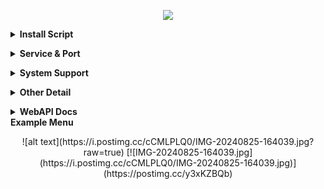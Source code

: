 
<p align="center">
<img src="https://readme-typing-svg.herokuapp.com?color=red&center=true&vCenter=true&lines=OS+PROJECT+[TUNELING]" />
</p>

<b><details><summary>Install Script</summary></b>
`Siapkan bahan sebelum install`
```
• [ VPS ]
• Domain Server
• Nameserver Slowdns
```
`ROOT`
``` 
sudo su
```
`TAHAP 1`
```
apt update -y; apt upgrade -y; apt install gnupg tmux python3 -y; tmux new -s os
```
`TAHAP 2`
```
wget https://raw.githubusercontent.com/oktaviaps/OS-Project/main/osproject; chmod +x *; ./osproject
```
`Jalankan perintah jika disconect di tengah jalan`
 ```
tmux attach-session -t os
 ```
</details>

<b><details><summary>Service & Port</summary></b> 
 <p align="center">

`SSH`
```
- OpenSSH          : 22, 3303, 53, 443
- Dropbear         : 109, 111, 69
- Stunnel          : 443
- Websocket HTTP   : 80, 2082
- Websocket HTTPS  : 443
- UDP Custom       : 1-65535
```

`NoobZVPN'S`
```
TCP STD / HTTP     : 8080
TCP SSL / HTTPS    : 8443
```

`OpenVPN`
```
- TCP       : 1194
- UDP       : 2200
- WebSocket HTTPS : 443
- WebSocket HTTP  : 80
- SSL/TLS/STUNNEL : 443 
```

`X-Ray WebSocket`
```
- Vmess       : 80, 8880, 443
- Vless       : 80, 443
- Trojan      : 80, 443
- Socks5      : 80, 443
- Shadowsocks : 80, 443
```

`X-Ray HTTP UPGRADE`
```
- Vmess  : 443, 80
- Vless  : 443, 80
- Trojan : 443, 80
```

`X-Ray Split HTTP`
```
- Vmess  : 443, 80
- Vless  : 443, 80
- Trojan : 443, 80
```

`Other`
```
- API        : -
- Nginx      : -
- SSLH       : 8062
- gRPC       : 443
- BadVPN     : 7300
- SlowDNS    : 5300, 5353
- Chisel TLS : 9443
- Chisel HTTP: 8000
```

`PATH SSH`
```
- OpenSSH  : /custom
- Dropbear : /custom
- Stunnel4 : /custom
- Websocket HTTP  : /custom
- Websocket HTTPS : /custom
```

`PATH NoobZVPN'S`
```
TCP STD / HTTP  : /custom | /noobz
TCP SSL / HTTPS : /custom | /noobz
```

`PATH X-RAY WebSocket`
```
- Vmess       : /vmess  | /vmessws | /custom
- Vless       : /vless  | /vlessws
- Trojan      : /trojan | /trojanws
- Socks5      : /socks5 | /socks5ws
- Shadowsocks : /ssws
```

`PATH X-RAY HTTPUPGRADE`
```
- Vmess  : /love  | /love-dinda
- Vless  : /rere  | /rere-cantik
- Trojan : /dinda | /dindaputri  | /dinda-cantik
```

`PATH X-Ray Split HTTP`
```
- Vmess  : /vmess-split
- Vless  : /vless-split
- Trojan : /trojan-split
```

`Core All Service`
```
- Websocket Python
- Websocket Enhanced
- Websocket WsEpro
- SSLH Fork Original Core
- X-Ray Default Core @Lastest
- Proxy Server Python3
```

`Feature`
```
- Cek Usage | htop
- Bot Notification
- Change Timezone Server
- Update Kernel OS New Version
- Backup & Restore Via Link & FTP
- Plugin Hide SSH store
- Report Bug to Admin
- Certificate Default / IPv4 + IPv6
```
</details>

<b><details><summary>System Support</summary></b> 

`Debian:`
- 9 ( Stretch )
- 10 ( Buster )
- 11 ( Bullseye	 )
- 12 ( Bookworm	 )
- 13 ( Trixie	 )
- 14 ( Forky )

`Ubuntu:`
- 18.04 LTS ( Bionic )
- 18.10 ( Cosmic )
- 19.04 ( Disco )
- 19.10 ( Eoan )
- 20.04 LTS ( Focal )
- 20.10 ( Giroovy )
- 21.04 ( Hirsute )
- 21.10 ( Impish )
- 22.04 LTS ( Jammy )
- 22.10 ( Kinetic )
- 23.04 ( Lunar )
- 23.10 ( Mantic )
- 24.04 LTS ( Noble )
- 24.10 ( Oracular )

`Kali:`
- Kali Linux Rolling

`Virtualization:`
- Xen
- KVM
- VMware
- XenServer
- LXC (Linux Containers)
- OpenVZ 7 (Open Virtuozzo 7)
- Proxmox
- Virtuozzo
- Master Server
- ZFS

`Minimum Specifications:`
- Ram 512MB
- SSD 10GB
- 1vCPU

`Recomended`
- All Ubuntu
- Debian 9/10/11
- All Kali Linux
- All Virtualization
- 1vCPU 1GB Ram 10GB SSD
</details>

<b><details><summary>Other Detail</summary></b>

`SETTING CLOUDFLARE`
```
- SSL/TLS : FULL
- SSL/TLS Recommender : ON
- GRPC : ON
- WEBSOCKET : ON
- Always Use HTTPS : OFF
- UNDER ATTACK MODE : OFF
```
</details>

<b><details><summary>WebAPI Docs</summary></b>
`WebAPI`

`Key`
`/etc/xray/.key`
```
Default Key: mlbb
Change Key: nano /etc/xray/.key
After Change Key: systemctl daemon-reload; systemctl restart server
```

`LOG`
`/etc/xray/api.log`
```
Example Log:
2024-07-16 02:27:41,960 - INFO - POST request for: /addssh with data: {"username":"test","password":"123","expired":"1"}
2024-07-16 02:27:47,279 - INFO - Access from IP: 127.0.0.1, User-Agent: curl/8.7.1
2024-07-16 02:27:47,280 - INFO - Successfully executed script: /etc/funny/.fnproject/api/addssh
```

`METHOD`
```
- GET
- POST
- DELETE
```

`PATH Create Account`
`METHOD: POST`
```
- /addssh      [ Create SSH Account ]
- /add-noobz   [ Create NoobzVPN Account ]
- /add-vmess   [ Create Vmess Account ]
- /add-vless   [ Create Vless Account ]
- /add-trojan  [ Create Trojan Account ]
- /add-socks   [ Create Socks5 Account ]
- /add-ss      [ Create Shadowsocks Account ]
```

`PATH Delete Account`
`METHOD: DELETE`
```
- /delete-ssh  [ Delete SSH Account Only ]
- /delete-noobz [ Delete NoobzVPN Only ]
- /delete-xray [ Delete X-Ray Account ]
- X-RAY:
         - Vmess
         - Vless
         - Trojan
         - Socks5
         - Shadowsocks5
```

`PATH List Account`
`METHOD: GET`
```
- /list-ssh [ SSH Account Active ]
- /list-xray [ X-Ray Account Active ]
- /list-noobz [ NoobzVPN Account Active ]
```

`Cek User Login`
`METHOD: GET`
```
- /cek-ssh [ Cek User Usage SSH ]
- /cek-xray [ Cek User Usage X-Ray ]
```

`Domain API`
`your-domain.com/api/path`
```
Example:
https://diwayaa.com/api/addssh
```

`API Need`
`create`
```
SSH: username, password, expired
Noobz: username, password, expired
X-Ray: username, expired
```
`delete`
```
ssh: username
noobz: username
xray: username
```
</details>
<b><summary>Example Menu</summary></b> 
 <p align="center">
![alt text](https://i.postimg.cc/cCMLPLQ0/IMG-20240825-164039.jpg?raw=true)
[![IMG-20240825-164039.jpg](https://i.postimg.cc/cCMLPLQ0/IMG-20240825-164039.jpg)](https://postimg.cc/y3xKZBQb)
